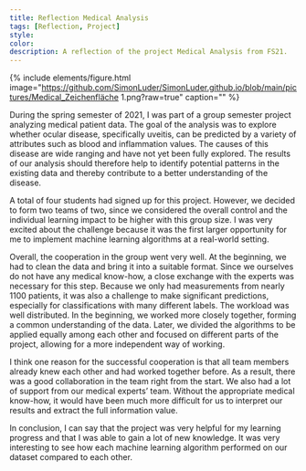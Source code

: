 ```yaml
---
title: Reflection Medical Analysis
tags: [Reflection, Project]
style: 
color: 
description: A reflection of the project Medical Analysis from FS21.
---
```


{% include elements/figure.html image="https://github.com/SimonLuder/SimonLuder.github.io/blob/main/pictures/Medical_Zeichenfläche 1.png?raw=true" caption="" %}

During the spring semester of 2021, I was part of a group semester project analyzing medical patient data. The goal of the analysis was to explore whether ocular disease, specifically uveitis, can be predicted by a variety of attributes such as blood and inflammation values. The causes of this disease are wide ranging and have not yet been fully explored. The results of our analysis should therefore help to identify potential patterns in the existing data and thereby contribute to a better understanding of the disease.

A total of four students had signed up for this project. However, we decided to form two teams of two, since we considered the overall control and the individual learning impact to be higher with this group size. I was very excited about the challenge because it was the first larger opportunity for me to implement machine learning algorithms at a real-world setting. 

Overall, the cooperation in the group went very well. At the beginning, we had to clean the data and bring it into a suitable format. Since we ourselves do not have any medical know-how, a close exchange with the experts was necessary for this step. Because we only had measurements from nearly 1100 patients, it was also a challenge to make significant predictions, especially for classifications with many different labels. The workload was well distributed. In the beginning, we worked more closely together, forming a common understanding of the data. Later, we divided the algorithms to be applied equally among each other and focused on different parts of the project, allowing for a more independent way of working.

I think one reason for the successful cooperation is that all team members already knew each other and had worked together before. As a result, there was a good collaboration in the team right from the start. We also had a lot of support from our medical experts’ team. Without the appropriate medical know-how, it would have been much more difficult for us to interpret our results and extract the full information value.

In conclusion, I can say that the project was very helpful for my learning progress and that I was able to gain a lot of new knowledge. It was very interesting to see how each machine learning algorithm performed on our dataset compared to each other.
